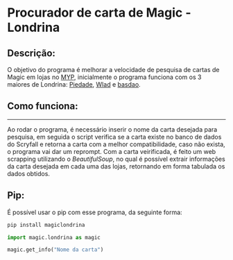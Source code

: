 # Procurador de carta de Magic - Londrina


## Descrição:

O objetivo do programa é melhorar a velocidade de pesquisa de cartas de Magic em lojas no [MYP](https://mypcards.com/magic), inicialmente o programa funciona com os 3 maiores de Londrina: [Piedade](https://mypcards.com/Piedade), [Wlad](https://mypcards.com/Wlad) e [basdao](https://mypcards.com/basdao).

## Como funciona:
*****************************
Ao rodar o programa, é necessário inserir o nome da carta desejada para pesquisa, em seguida o script verifica se a carta existe no banco de dados do Scryfall e retorna a carta com a melhor compatibilidade, caso não exista, o programa vai dar um reprompt. Com a carta veirificada, é feito um web scrapping utilizando o *_BeautifulSoup_*, no qual é possível extrair informações da carta desejada em cada uma das lojas, retornando em forma tabulada os dados obtidos.

## Pip:

É possível usar o pip com esse programa, da seguinte forma:
```python 
pip install magiclondrina
```
```python 
import magic.londrina as magic

magic.get_info("Nome da carta")
```
